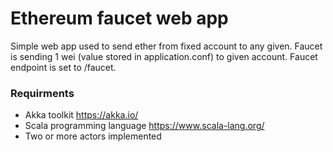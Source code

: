 # Ethereum faucet web app

Simple web app used to send ether from fixed account to any given. Faucet is sending 1 wei (value stored in application.conf) to given account. Faucet endpoint is set to /faucet.
   



### Requirments
* Akka toolkit https://akka.io/
* Scala programming language https://www.scala-lang.org/
* Two or more actors implemented

